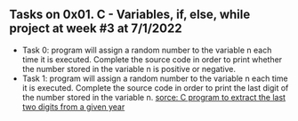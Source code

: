 ## Tasks on 0x01. C - Variables, if, else, while project at week #3 at 7/1/2022
 - Task 0: program will assign a random number to the variable n each time it is executed. Complete the source code in order to print whether the number stored in the variable n is positive or negative.
 - Task 1:  program will assign a random number to the variable n each time it is executed. Complete the source code in order to print the last digit of the number stored in the variable n. [sorce: C program to extract the last two digits from a given year](https://www.includehelp.com/c-programs/extract-the-last-two-digits-from-a-given-year.aspx)
